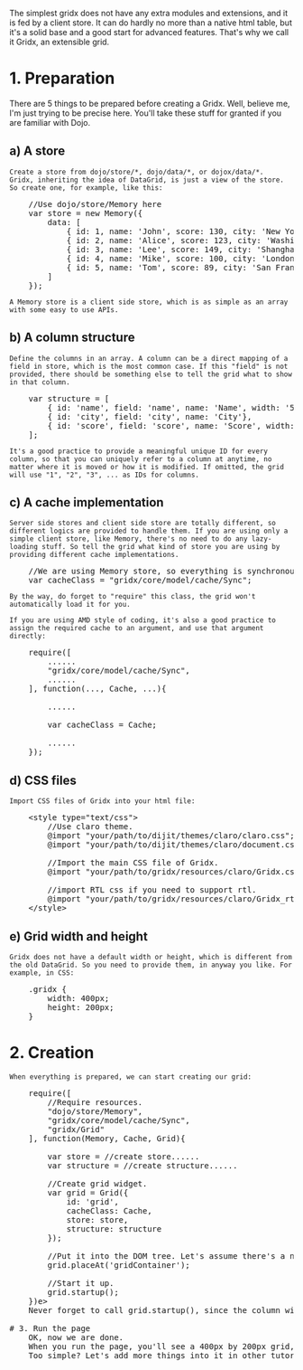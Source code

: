 The simplest gridx does not have any extra modules and extensions, and it is fed by a client store. It can do hardly no more than a native html table, but it's a solid base and a good start for advanced features. That's why we call it Gridx, an extensible grid.

# 1. Preparation

There are 5 things to be prepared before creating a Gridx. Well, believe me, I'm just trying to be precise here. You'll take these stuff for granted if you are familiar with Dojo.

## a) A store
	Create a store from dojo/store/*, dojo/data/*, or dojox/data/*.
	Gridx, inheriting the idea of DataGrid, is just a view of the store. So create one, for example, like this:
<pre>
	//Use dojo/store/Memory here
	var store = new Memory({
		data: [
			{ id: 1, name: 'John', score: 130, city: 'New York', birthday: '1980/2/5'},
			{ id: 2, name: 'Alice', score: 123, city: 'Washington', birthday: '1984/3/7'},
			{ id: 3, name: 'Lee', score: 149, city: 'Shanghai', birthday: '1986/10/8'},
			{ id: 4, name: 'Mike', score: 100, city: 'London', birthday: '1988/8/12'},
			{ id: 5, name: 'Tom', score: 89, city: 'San Francisco', birthday: '1990/1/21'}
		]
	});
</pre>

	A Memory store is a client side store, which is as simple as an array with some easy to use APIs.

## b) A column structure
	Define the columns in an array. A column can be a direct mapping of a field in store, which is the most common case. If this "field" is not provided, there should be something else to tell the grid what to show in that column.
<pre>
	var structure = [
		{ id: 'name', field: 'name', name: 'Name', width: '50px'},
		{ id: 'city', field: 'city', name: 'City'},
		{ id: 'score', field: 'score', name: 'Score', width: '80px'}
	];
</pre>
	It's a good practice to provide a meaningful unique ID for every column, so that you can uniquely refer to a column at anytime, no matter where it is moved or how it is modified. If omitted, the grid will use "1", "2", "3", ... as IDs for columns.

## c) A cache implementation
	Server side stores and client side store are totally different, so different logics are provided to handle them. If you are using only a simple client store, like Memory, there's no need to do any lazy-loading stuff. So tell the grid what kind of store you are using by providing different cache implementations.
<pre>
	//We are using Memory store, so everything is synchronous.
	var cacheClass = "gridx/core/model/cache/Sync";
</pre>
	By the way, do forget to "require" this class, the grid won't automatically load it for you.

	If you are using AMD style of coding, it's also a good practice to assign the required cache to an argument, and use that argument directly:
<pre>
	require([
		......
		"gridx/core/model/cache/Sync",
		......
	], function(..., Cache, ...){
		
		......

		var cacheClass = Cache;

		......
	});
</pre>
## d) CSS files

	Import CSS files of Gridx into your html file:
<pre>
	&lt;style type="text/css"&gt;
		//Use claro theme.
		@import "your/path/to/dijit/themes/claro/claro.css";
		@import "your/path/to/dijit/themes/claro/document.css";

		//Import the main CSS file of Gridx.
		@import "your/path/to/gridx/resources/claro/Gridx.css";

		//import RTL css if you need to support rtl.
		@import "your/path/to/gridx/resources/claro/Gridx_rtl.css";
	&lt;/style&gt;
</pre>
## e) Grid width and height
	Gridx does not have a default width or height, which is different from the old DataGrid. So you need to provide them, in anyway you like. For example, in CSS:
<pre>
	.gridx {
		width: 400px;
		height: 200px;
	}
</pre>

# 2. Creation
	When everything is prepared, we can start creating our grid:
<pre>
	require([
		//Require resources.
		"dojo/store/Memory",
		"gridx/core/model/cache/Sync",
		"gridx/Grid"
	], function(Memory, Cache, Grid){

		var store = //create store......
		var structure = //create structure......

		//Create grid widget.
		var grid = Grid({
			id: 'grid',
			cacheClass: Cache,
			store: store,
			structure: structure
		});

		//Put it into the DOM tree. Let's assume there's a node with id "gridContainer".
		grid.placeAt('gridContainer');

		//Start it up.
		grid.startup();
	})e>
	Never forget to call grid.startup(), since the column width calculating and layout rendering need to access the geometry information of grid DOM nodes.

# 3. Run the page
	OK, now we are done.
	When you run the page, you'll see a 400px by 200px grid, with header and body parts, showing the data in your store.
	Too simple? Let's add more things into it in other tutorials.